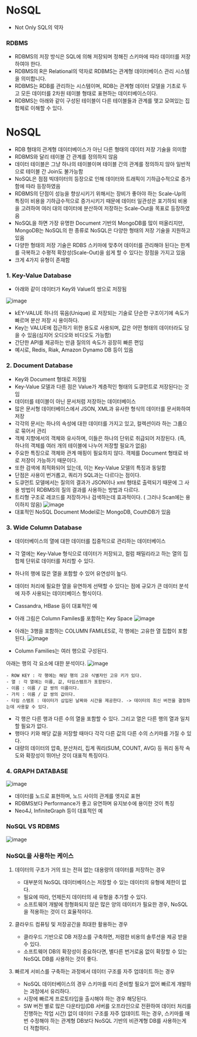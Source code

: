 <h1> NoSQL </h1>

- Not Only SQL의 약자


<h3> RDBMS </h3>

- RDBMS의 저장 방식은 SQL에 의해 저장되며 정해진 스키마에 따라 데이터를 저장하여야 한다.
- RDBMS의 R은 Relational의 약자로 RDBMS는 관계형 데이터베이스 관리 시스템을 의미합니다.
- RDBMS는 RDB를 관리하는 시스템이며, RDB는 관계형 데이터 모델을 기초로 두고 모든 데이터를 2차원 테이블 형태로 표현하는 데이터베이스이다.
- RDBMS는 아래와 같이 구성된 테이블이 다른 테이블들과 관계를 맺고 모여있는 집합체로 이해할 수 있다. 

<h1> NoSQL </h1>

- RDB 형태의 관계형 데이터베이스가 아닌 다른 형태의 데이터 저장 기술을 의미함
- RDBMS와 달리 테이블 간 관계를 정의하지 않음
- 데이터 테이블은 그냥 하나의 테이블이며 테이블 간의 관계를 정의하지 않아 일반적으로 테이블 간 Join도 불가능함
- NoSQL은 점점 빅데이터의 등장으로 인해 데이터와 트래픽이 기하급수적으로 증가함에 따라 등장하였음
- RDBMS의 단점이 성능을 향상시키기 위해서는 장비가 좋아야 하는 Scale-Up의 특징이 비용을 기하급수적으로 증가시키기 때문에 데이터 일관성은 포기하되 비용을 고려하여 여러 대의 데이터에 분산하여 저장하는 Scale-Out을 목표로 등장하였음
- NoSQL을 하면 가장 유명한 Document 기반의 MongoDB를 많이 떠올리지만, MongoDB는 NoSQL의 한 종류로 NoSQL은 다양한 형태의 저장 기술을 지원하고 있음
- 다양한 형태의 저장 기술은 RDBS 스키마에 맞추어 데이터를 관리해야 된다는 한계를 극복하고 수평적 확장성(Scale-Out)을 쉽게 할 수 있다는 장점을 가지고 있음
- 크게 4가지 유형이 존재함

<h3> 1. Key-Value Database </h3>

- 아래와 같이 데이터가 Key와 Value의 쌍으로 저장됨

![image](https://user-images.githubusercontent.com/62228401/212219788-6263a99f-987a-4805-850d-a60fcf47d59d.png)

- kEY-VALUE 하나의 묶음(Unique) 로 저장되는 기술로 단순한 구조이기에 속도가 빠르며 분산 저장 시 용이하다.
- Key는 VALUE에 접근하기 위한 용도로 사용되며, 값은 어떤 형태의 데이터라도 담을 수 있음(심지어 오디오와 비디오도 가능함)
- 간단한 API를 제공하는 만큼 질의의 속도가 굉장히 빠른 편임
- 예시로, Redis, Riak, Amazon Dynamo DB 등이 있음

<h3> 2. Document Database </h3>

- Key와 Document 형태로 저장됨
- Key-Value 모델과 다른 점은 Value가 계층적인 형태의 도큐먼트로 저장된다는 것임
- 데이터를 테이블이 아닌 문서처럼 저장하는 데이터베이스
- 많은 문서형 데이터베이스에서 JSON, XML과 유사한 형식의 데이터를 문서화하여 저장
- 각각의 문서는 하나의 속성에 대한 데이터를 가지고 있고, 컬렉션이라 하는 그룹으로 묶어서 관리
- 객체 지향에서의 객체와 유사하며, 이들은 하나의 단위로 취급되어 저장된다. (즉, 하나의 객체를 여러 개의 테이블에 나누어 저장할 필요가 없음)
- 주요한 특징으로 객체와 관계 매핑이 필요하지 않다. 객체를 Document 형태로 바로 저장이 가능하기 때문이다.
- 또한 검색에 최적화되어 있는데, 이는 Key-Value 모델의 특징과 동일함
- 단점은 사용이 번거롭고, 쿼리가 SQL과는 다르다는 점이다.
- 도큐먼트 모델에서는 질의의 결과가 JSON이나 xml 형태로 출력되기 때문에 그 사용 방법이 RDBMS의 질의 결과를 사용하는 방법과 다르다.
- 트리형 구조로 레코드를 저장하거나 검색하는데 효과적이다. ( 그러나 Scan에는 용이하지 않음)
![image](https://user-images.githubusercontent.com/62228401/212220138-d3448417-5fc3-4923-bee0-d7c3bbc6c3a0.png)
- 대표적인 NoSQL Document Model로는 MongoDB, CouthDB가 있음

<h3> 3. Wide Column Database </h3>

- 데이터베이스의 열에 대한 데이터를 집중적으로 관리하는 데이터베이스
- 각 열에는 Key-Value 형식으로 데이터가 저장되고, 컬럼 패밀리라고 하는 열의 집합체 단위로 데이터를 처리할 수 있다.
- 하나의 행에 많은 열을 포함할 수 있어 유연성이 높다.
- 데이터 처리에 필요한 열을 유연하게 선택할 수 있다는 점에 규모가 큰 데이터 분석에 자주 사용되는 데이터베이스 형식이다.
- Cassandra, HBase 등이 대표적인 예
- 아래 그림은 Column Familes를 포함하는 Key Space
![image](https://user-images.githubusercontent.com/62228401/212222655-17d63698-258f-4f91-85fe-85589659fa9d.png)

- 아래는 3행을 포함하는 COLUMN FAMILES로, 각 행에는 고유한 열 집합이 포함된다.
![image](https://user-images.githubusercontent.com/62228401/212219526-5cf0fdcb-1045-40df-abeb-9e63f7418cd1.png)
- Column Families는 여러 행으로 구성된다.

아래는 행의 각 요소에 대한 분석이다.
![image](https://user-images.githubusercontent.com/62228401/212224017-0489fa77-88e5-421a-b82e-6a7aa9dc3feb.png)
    
    - ROW KEY : 각 행에는 해당 행의 고유 식별자인 고유 키가 있다.
    - 열 : 각 열에는 이름, 값, 타임스탬프가 포함된다.
    - 이름 : 이름 / 값 쌍의 이름이다.
    - 가치 : 이름 / 값 쌍의 값이다.
    - 타임 스탬프 : 데이터가 삽입된 날짜와 시간을 제공한다. -> 데이터의 최신 버전을 결정하는데 사용할 수 있다.


- 각 행은 다른 행과 다른 수의 열을 포함할 수 있다. 그리고 열은 다른 행의 열과 일치할 필요가 없다.
- 행마다 키와 해당 값을 저장할 때마다 각각 다른 값의 다른 수의 스키마를 가질 수 있다.
- 대량의 데이터의 압축, 분산처리, 집계 쿼리(SUM, COUNT, AVG) 등 쿼리 동작 속도와 확장성이 뛰어난 것이 대표적 특징이다.

<h3> 4. GRAPH DATABASE </h3>

![image](https://user-images.githubusercontent.com/62228401/212220262-df2cf812-5c31-40b1-ab26-b3586b59db59.png)

- 데이터를 노드로 표현하며, 노드 사이의 관계를 엣지로 표현
- RDBMS보다 Performance가 좋고 유연하며 유지보수에 용이한 것이 특징
- Neo4J, InfiniteGraph 등이 대표적인 예

### NoSQL VS RDBMS
![image](https://user-images.githubusercontent.com/58407737/212255829-26851344-df75-483f-b5c5-f728a787d615.png)

### NoSQL을 사용하는 케이스
    
  1. 데이터의 구조가 거의 또는 전혀 없는 대용량의 데이터를 저장하는 경우
        - 대부분의 NoSQL 데이터베이스는 저장할 수 있는 데이터의 유형에 제한이 없다.
        - 필요에 따라, 언제든지 데이터의 새 유형을 추가할 수 있다.
        - 소프트웨어 개발에 정형화되지 않은 많은 양의 데이터가 필요한 경우, NoSQL을 적용하는 것이 더 효율적이다.
        
  2. 클라우드 컴퓨팅 및 저장공간을 최대한 활용하는 경우
        - 클라우드 기반으로 DB 저장소를 구축하면, 저렴한 비용의 솔루션을 제공 받을 수 있다.
        - 소프트웨어 DB의 확장성이 중요하다면, 별다른 번거로움 없이 확장할 수 있는 NoSQL DB를 사용하는 것이 좋다.
        
  3. 빠르게 서비스를 구축하는 과정에서 데이터 구조를 자주 업데이트 하는 경우
        - NoSQL 데이터베이스의 경우 스키마를 미리 준비할 필요가 없어 빠르게 개발하는 과정에서 유리하다.
        - 시장에 빠르게 프로토타입을 출시해야 하는 경우 해당된다.
        - SW 버전 별로 많은 다운타임(DB 서버를 오프라인으로 전환하여 데이터 처리를 진행하는 작업 시간) 없이 데이터 구조를 자주 업데이트 하는 경우, 스키마를 매번 수정해야 하는 관계형 DB보다 NoSQL 기반의 비관계형 DB를 사용하는게 더 적합하다.
